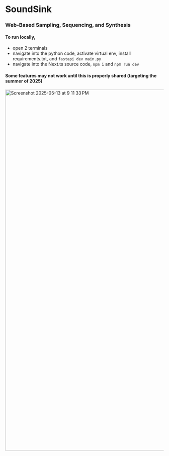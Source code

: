 # SoundSink
### Web-Based Sampling, Sequencing, and Synthesis
#### To run locally, 
  * open 2 terminals
  * navigate into the python code, activate virtual env, install requirements.txt, and `fastapi dev main.py`
  * navigate into the Next.ts source code, `npm i` and `npm run dev`

#### Some features may not work until this is properly shared (targeting the summer of 2025)

<img width="1149" alt="Screenshot 2025-05-13 at 9 11 33 PM" src="https://github.com/user-attachments/assets/208cd190-9f45-426d-baf9-05e33186132c" />
